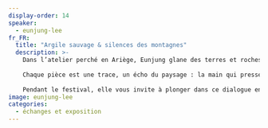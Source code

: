```yaml
---
display-order: 14
speaker:
  - eunjung-lee
fr_FR:
  title: "Argile sauvage & silences des montagnes"
  description: >-
    Dans l’atelier perché en Ariège, Eunjung glane des terres et roches sauvages, cendres de bois, granit, schiste, qu’elle mêle à l’argile brute. Par colombin, pincement ou modelage à la plaque, elle façonne des bols, théières, vases dont la texture, les nuances et les marques témoignent de la montagne environnante.
    
    Chaque pièce est une trace, un écho du paysage : la main qui presse, les grains de minéral encore apparent, les glaçures riches et imprévisibles. Passionnée de recherches de surfaces singulières, Eunjung expérimente des émaux locaux, cherchant ce moment où la céramique devient silencieuse, un écrin à la contemplation.
    
    Pendant le festival, elle vous invite à plonger dans ce dialogue entre la terre et le feu, à explorer comment chaque objet se fait compagnon pour la dégustation du thé, amplifiant l’expérience d’une émotion simple, lente et botanique.
image: eunjung-lee
categories:
  - échanges et exposition
---
```


